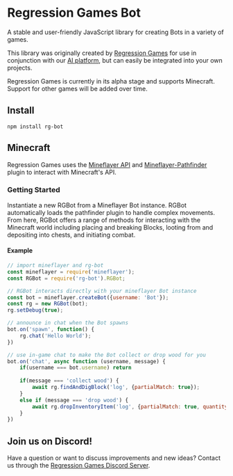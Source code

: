 # Regression Games Bot

A stable and user-friendly JavaScript library for creating Bots in a variety of games. 


This library was originally created by [Regression Games](https://www.regression.gg) for use in conjunction with our 
[AI platform](https://medium.com/blockchain-biz/announcing-regression-games-4-2m-seed-round-for-ai-gaming-nea-a16z-b12025a83e95),
but can easily be integrated into your own projects.

Regression Games is currently in its alpha stage and supports Minecraft. Support for other games will be added
over time.

## Install

```node
npm install rg-bot
```

## Minecraft

Regression Games uses the [Mineflayer API](https://github.com/PrismarineJS/mineflayer) and 
[Mineflayer-Pathfinder](https://github.com/PrismarineJS/mineflayer-pathfinder) plugin to interact with Minecraft's API. 

### Getting Started

Instantiate a new RGBot from a Mineflayer Bot instance. RGBot automatically loads the pathfinder plugin to handle
complex movements. From here, RGBot offers a range of methods for interacting with the Minecraft world including placing and breaking Blocks, 
looting from and depositing into chests, and initiating combat. 

#### Example

```javascript
// import mineflayer and rg-bot
const mineflayer = require('mineflayer');
const RGBot = require('rg-bot').RGBot;

// RGBot interacts directly with your mineflayer Bot instance 
const bot = mineflayer.createBot({username: 'Bot'});
const rg = new RGBot(bot);
rg.setDebug(true);

// announce in chat when the Bot spawns
bot.on('spawn', function() {
    rg.chat('Hello World');
})

// use in-game chat to make the Bot collect or drop wood for you
bot.on('chat', async function (username, message) {
    if(username === bot.username) return
    
    if(message === 'collect wood') {
        await rg.findAndDigBlock('log', {partialMatch: true});
    }
    else if (message === 'drop wood') {
        await rg.dropInventoryItem('log', {partialMatch: true, quantity: 1});
    }
})

```

## Join us on Discord!

Have a question or want to discuss improvements and new ideas? 
Contact us through the [Regression Games Discord Server](https://discord.com/invite/925SYVse2H).








